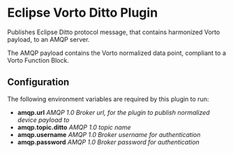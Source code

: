 # Eclipse Vorto Ditto Plugin

Publishes Eclipse Ditto protocol message, that contains harmonized Vorto payload, to an AMQP server. 

The AMQP payload contains the Vorto normalized data point, compliant to a Vorto Function Block.

## Configuration

The following environment variables are required by this plugin to run:

* **amqp.url** _AMQP 1.0 Broker url, for the plugin to publish normalized device payload to_
* **amqp.topic.ditto**  _AMQP 1.0 topic name_
* **amqp.username**  _AMQP 1.0 Broker username for authentication_
* **amqp.password**  _AMQP 1.0 Broker password for authentication_